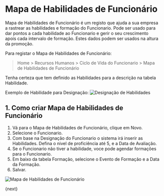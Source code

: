 # Mapa de Habilidades de Funcionário

Mapa de Habilidades de Funcionário é um registo que ajuda a sua empresa a rastrear as habilidades e formação do Funcionario. Pode ser usado para dar pontos a cada habilidade ao Funcionario e gerir o seu crescimento apois cada intervalo de formação. Estes dados podem ser usados na altura da promoção.

Para registar o Mapa de Habilidades de Funcionário:

> Home > Recursos Humanos > Ciclo de Vida do Funcionario > Mapa de Habilidades de Funcionário

Tenha certeza que tem definido as Habilidades para a descrição na tabela Habilidade.

Exemplo de Habilidade para Designação:
![Designação de Habilidades]({{docs_base_url}}/assets/img/human-resources/designation-skills.png)

## 1. Como criar Mapa de Habilidades de Funcionário

1. Vá para o Mapa de Habilidades de Funcionário, clique em Novo.
1. Selecione o Funcionario.
1. Com base na Designação do Funcionario o sistema irá inserir as Habilidades. Defina o nivel de proficiência até 5, e a Data de Avaliação.
1. Se o Funcionario não tiver a habilidade, voce pode agendar formações para o Funcionario.
1. Em baixo da tabela Formação, selecione o Evento de Formação e a Data da Formação.
1. Salvar.

![Mapa de Habilidades de Funcionário]({{docs_base_url}}/assets/img/human-resources/employee-skill-map.png)

{next}
